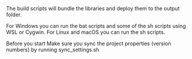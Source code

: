 The build scripts will bundle the libraries and deploy them to the output folder.

For Windows you can run the bat scripts and some of the sh scripts using WSL or Cygwin.
For Linux and macOS you can run the sh scripts.

Before you start
Make sure you sync the project properties (version numbers) by running sync_settings.sh
